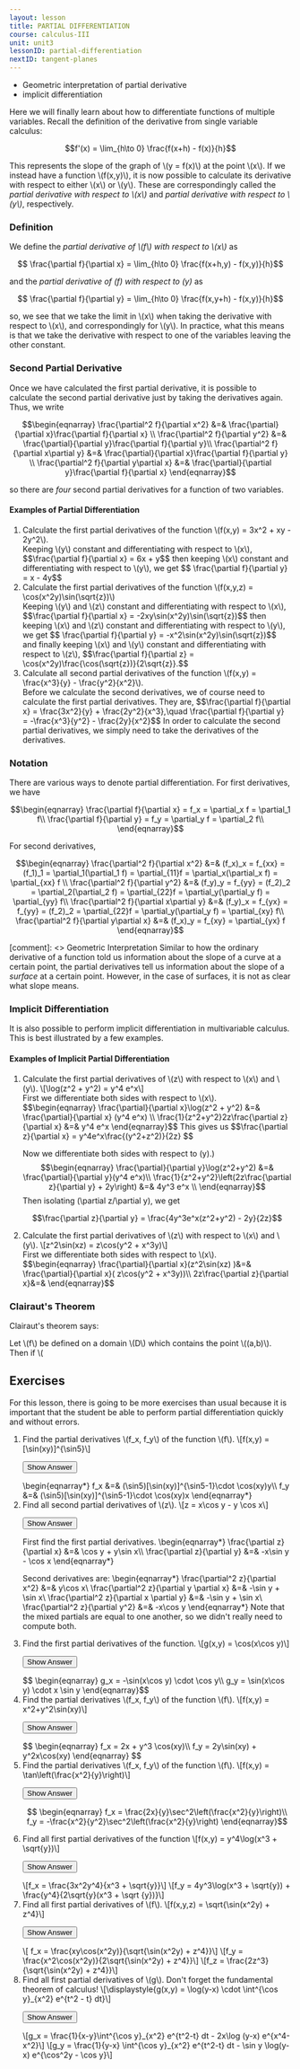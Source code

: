 ```yaml
---
layout: lesson
title: PARTIAL DIFFERENTIATION
course: calculus-III
unit: unit3
lessonID: partial-differentiation
nextID: tangent-planes
---
```


- Geometric interpretation of partial derivative
- implicit differentiation

Here we will finally learn about how to differentiate functions of multiple variables. Recall the definition of the derivative from single variable calculus:

$$f'(x) = \lim_{h\to 0} \frac{f(x+h) - f(x)}{h}$$

This represents the slope of the graph of \\(y = f(x)\\) at the point \\(x\\). If we instead have a function \\(f(x,y)\\), it is now possible to calculate its derivative with respect to either \\(x\\) or \\(y\\). These are correspondingly called the *partial derivative with respect to \\(x\\)* and  *partial derivative with respect to \\(y\\)*, respectively. 

### Definition
<div class="definition"> 
We define the <i>partial derivative of \(f\) with respect to \(x\)</i> as

$$ \frac{\partial f}{\partial x} = \lim_{h\to 0} \frac{f(x+h,y) - f(x,y)}{h}$$

and the <i>partial derivative of \(f\) with respect to \(y\) </i> as

$$ \frac{\partial f}{\partial y} = \lim_{h\to 0} \frac{f(x,y+h) - f(x,y)}{h}$$
</div>

so, we see that we take the limit in \\(x\\) when taking the derivative with respect to \\(x\\), and correspondingly for \\(y\\). In practice, what this means is that we take the derivative with respect to one of the variables leaving the other constant. 

### Second Partial Derivative
Once we have calculated the first partial derivative, it is possible to calculate the second partial derivative just by taking the derivatives again. Thus, we write 

$$\begin{eqnarray} 
\frac{\partial^2 f}{\partial x^2} &=& \frac{\partial}{\partial x}\frac{\partial f}{\partial x} \\
\frac{\partial^2 f}{\partial y^2} &=& \frac{\partial}{\partial y}\frac{\partial f}{\partial y}\\
\frac{\partial^2 f}{\partial x\partial y} &=& \frac{\partial}{\partial x}\frac{\partial f}{\partial y} \\
\frac{\partial^2 f}{\partial y\partial x} &=& \frac{\partial}{\partial y}\frac{\partial f}{\partial x}
\end{eqnarray}$$

so there are *four* second partial derivatives for a function of two variables. 

#### Examples of Partial Differentiation
<ol>
<li> <div> Calculate the first partial derivatives of the function \(f(x,y) = 3x^2 + xy - 2y^2\). </div> 

<div> Keeping \(y\) constant and differentiating with respect to \(x\), 
$$\frac{\partial f}{\partial x} = 6x + y$$ 
then keeping \(x\) constant and differentiating with respect to \(y\), we get 
$$ \frac{\partial f}{\partial y} = x - 4y$$</div>
</li>

<li> <div> Calculate the first partial derivatives of the function \(f(x,y,z) = \cos(x^2y)\sin(\sqrt{z})\) </div>

<div> Keeping \(y\) and \(z\) constant and differentiating with respect to \(x\), 
$$\frac{\partial f}{\partial x} = -2xy\sin(x^2y)\sin(\sqrt{z})$$ 
then keeping \(x\) and \(z\) constant and differentiating with respect to \(y\), we get 
$$ \frac{\partial f}{\partial y} = -x^2\sin(x^2y)\sin(\sqrt{z})$$
and finally keeping \(x\) and \(y\) constant and differentiating with respect to \(z\), 
$$\frac{\partial f}{\partial z} = \cos(x^2y)\frac{\cos(\sqrt{z})}{2\sqrt{z}}.$$
</div>
</li>

<li> <div> Calculate all second partial derivatives of the function \(f(x,y) = \frac{x^3}{y} - \frac{y^2}{x^2}\). </div>
<div> Before we calculate the second derivatives, we of course need to calculate the first partial derivatives. They are, 
$$\frac{\partial f}{\partial x} = \frac{3x^2}{y} + \frac{2y^2}{x^3},\quad \frac{\partial f}{\partial y} = -\frac{x^3}{y^2} - \frac{2y}{x^2}$$
In order to calculate the second partial derivatives, we simply need to take the derivatives of the derivatives. 
</div>
</li>
</ol>


### Notation
There are various ways to denote partial differentiation. For first derivatives, we have 

$$\begin{eqnarray}
\frac{\partial f}{\partial x} = f_x = \partial_x f = \partial_1 f\\
\frac{\partial f}{\partial y} = f_y = \partial_y f = \partial_2 f\\
\end{eqnarray}$$

For second derivatives, 

$$\begin{eqnarray} 
\frac{\partial^2 f}{\partial x^2} &=& (f_x)_x = f_{xx} = (f_1)_1 = \partial_1(\partial_1 f) = \partial_{11}f = \partial_x(\partial_x f) = \partial_{xx} f \\
\frac{\partial^2 f}{\partial y^2} &=& (f_y)_y = f_{yy} = (f_2)_2 = \partial_2(\partial_2 f) =  \partial_{22}f = \partial_y(\partial_y f) = \partial_{yy} f\\
\frac{\partial^2 f}{\partial x\partial y} &=& (f_y)_x = f_{yx} =  f_{yy} = (f_2)_2 = \partial_{22}f = \partial_y(\partial_y f) = \partial_{xy} f\\
\frac{\partial^2 f}{\partial y\partial x} &=& (f_x)_y = f_{xy} = \partial_{yx} f
\end{eqnarray}$$

[comment]: <> Geometric Interpretation
Similar to how the ordinary derivative of a function told us information about the slope of a curve at a certain point, the partial derivatives tell us information about the slope of a *surface* at a certain point. However, in the case of surfaces, it is not as clear what slope means. 


### Implicit Differentiation
It is also possible to perform implicit differentiation in multivariable calculus. This is best illustrated by a few examples. 

#### Examples of Implicit Partial Differentiation
<ol>
<li> <div> Calculate the first partial derivatives of \(z\) with respect to \(x\) and \(y\).  
\[\log(z^2 + y^2) = y^4 e^x\] </div> 

<div class = "boxed"> 
First we differentiate both sides with respect to \(x\).
$$\begin{eqnarray}
\frac{\partial}{\partial x}\log(z^2 + y^2) &=& \frac{\partial}{\partial x} (y^4 e^x) \\
\frac{1}{z^2+y^2}2z\frac{\partial z}{\partial x} &=& y^4 e^x
\end{eqnarray}$$
This gives us 
$$\frac{\partial z}{\partial x} = y^4e^x\frac{(y^2+z^2)}{2z} $$

Now we differentiate both sides with respect to \(y\).)
$$\begin{eqnarray}
\frac{\partial}{\partial y}\log(z^2+y^2) &=& \frac{\partial}{\partial y}(y^4 e^x)\\
\frac{1}{z^2+y^2}\left(2z\frac{\partial z}{\partial y} + 2y\right) &=& 4y^3 e^x \\
\end{eqnarray}$$
Then isolating \(\partial z/\partial y\), we get 

$$\frac{\partial z}{\partial y} = \frac{4y^3e^x(z^2+y^2) - 2y}{2z}$$
</div>
</li>

<li> <div> Calculate the first partial derivatives of \(z\) with respect to \(x\) and \(y\). 
\[z^2\sin(xz) = z\cos(y^2 + x^3y)\]</div>

<div> 
First we differentiate both sides with respect to \(x\). 
$$\begin{eqnarray}
\frac{\partial}{\partial x}(z^2\sin(xz) )&=& \frac{\partial}{\partial x}( z\cos(y^2 + x^3y))\\
2z\frac{\partial z}{\partial x}&=& 
\end{eqnarray}$$
</div>
</li>

</ol>


### Clairaut's Theorem
Clairaut's theorem says:

<div class="theorem">
Let \(f\) be defined on a domain \(D\) which contains the point \((a,b)\). Then if \(
</div>



## Exercises
For this lesson, there is going to be more exercises than usual because it is important that the student be able to perform partial differentiation quickly and without errors. 
<ol>

<li> <div> Find the partial derivatives \(f_x, f_y\) of the function \(f\). 
\[f(x,y) = [\sin(xy)]^{\sin5}\] </div>

<button onclick="myFunction('answer1')" class="answerButton">Show Answer</button>
<div  id="answer1" class="answer">
\begin{eqnarray*}
f_x &=& (\sin5)[\sin(xy)]^{\sin5-1}\cdot \cos(xy)y\\
f_y &=& (\sin5)[\sin(xy)]^{\sin5-1}\cdot \cos(xy)x
\end{eqnarray*}
</div> </li>

<li> <div> Find all second partial derivatives of \(z\). 
\[z = x\cos y - y \cos x\] </div>

<button onclick="myFunction('answer2')" class="answerButton">Show Answer</button>
<div  id="answer2" class="answer">
First find the first partial derivatives. 
\begin{eqnarray*}
\frac{\partial z}{\partial x} &=& \cos y + y\sin x\\
\frac{\partial z}{\partial y} &=& -x\sin y - \cos x
\end{eqnarray*}

Second derivatives are: 
\begin{eqnarray*}
\frac{\partial^2 z}{\partial x^2} &=& y\cos x\\
\frac{\partial^2 z}{\partial y \partial x} &=& -\sin y + \sin x\\
\frac{\partial^2 z}{\partial x \partial y} &=& -\sin y + \sin x\\
\frac{\partial^2 z}{\partial y^2} &=& -x\cos y
\end{eqnarray*}
Note that the mixed partials are equal to one another, so we didn't really need to compute both. 
</div> </li>


<li> <div> Find the first partial derivatives of the function. \[g(x,y) = \cos(x\cos y)\] </div>

<button onclick="myFunction('answer3')" class="answerButton">Show Answer</button>
<div  id="answer3" class="answer">
$$ \begin{eqnarray}
g_x = -\sin(x\cos y) \cdot \cos y\\
g_y = \sin(x\cos y) \cdot x \sin y
\end{eqnarray}$$
</div> </li>

<li> <div> Find the partial derivatives \(f_x, f_y\) of the function \(f\). 
\[f(x,y) = x^2+y^2\sin(xy)\]</div>

<button onclick="myFunction('answer4')" class="answerButton">Show Answer</button>
<div  id="answer4" class="answer">
$$ \begin{eqnarray}
f_x = 2x + y^3 \cos(xy)\\
f_y = 2y\sin(xy) + y^2x\cos(xy)
\end{eqnarray} $$
</div> </li>

<li> <div> Find the partial derivatives \(f_x, f_y\) of the function \(f\).
\[f(x,y) = \tan\left(\frac{x^2}{y}\right)\] </div>

<button onclick="myFunction('answer5')" class="answerButton">Show Answer</button>
<div  id="answer5" class="answer">


$$ \begin{eqnarray}
f_x = \frac{2x}{y}\sec^2\left(\frac{x^2}{y}\right)\\
f_y = -\frac{x^2}{y^2}\sec^2\left(\frac{x^2}{y}\right)
\end{eqnarray}$$
</div> </li>

<li> <div> Find all first partial derivatives of the function \[f(x,y) = y^4\log(x^3 + \sqrt{y})\] </div>

<button onclick="myFunction('answer6')" class="answerButton">Show Answer</button>
<div  id="answer6" class="answer">
\[f_x = \frac{3x^2y^4}{x^3 + \sqrt{y}}\]
\[f_y = 4y^3\log(x^3 + \sqrt{y}) + \frac{y^4}{2\sqrt{y}(x^3 + \sqrt {y})}\]
</div> </li>

<li> <div> Find all first partial derivatives of \(f\). \[f(x,y,z) = \sqrt{\sin(x^2y) + z^4}\] </div>

<button onclick="myFunction('answer7')" class="answerButton">Show Answer</button>
<div  id="answer7" class="answer">
\[ f_x = \frac{xy\cos(x^2y)}{\sqrt{\sin(x^2y) + z^4}}\]
\[f_y = \frac{x^2\cos(x^2y)}{2\sqrt{\sin(x^2y) + z^4}}\]
\[f_z = \frac{2z^3}{\sqrt{\sin(x^2y) + z^4}}\]
</div> </li>

<li> <div> Find all first partial derivatives of \(g\). Don't forget the fundamental theorem of calculus! \[\displaystyle{g(x,y) = \log(y-x) \cdot \int^{\cos y}_{x^2} e^{t^2 - t} dt}\] </div>

<button onclick="myFunction('answer8')" class="answerButton">Show Answer</button>
<div  id="answer8" class="answer">
\[g_x = \frac{1}{x-y}\int^{\cos y}_{x^2} e^{t^2-t} dt - 2x\log (y-x) e^{x^4-x^2}\]
\[g_y = \frac{1}{y-x} \int^{\cos y}_{x^2} e^{t^2-t} dt - \sin y \log(y-x) e^{\cos^2y - \cos y}\]
</div> </li>

</ol>

